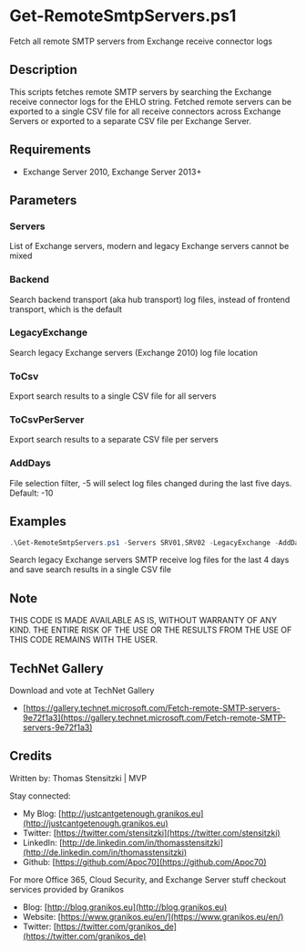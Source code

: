 # Get-RemoteSmtpServers.ps1

Fetch all remote SMTP servers from Exchange receive connector logs

## Description

This scripts fetches remote SMTP servers by searching the Exchange receive connector logs for the EHLO string.
Fetched remote servers can be exported to a single CSV file for all receive connectors across Exchange Servers or exported to a separate CSV file per Exchange Server.

## Requirements

- Exchange Server 2010, Exchange Server 2013+

## Parameters

### Servers

List of Exchange servers, modern and legacy Exchange servers cannot be mixed

### Backend

Search backend transport (aka hub transport) log files, instead of frontend transport, which is the default

### LegacyExchange

Search legacy Exchange servers (Exchange 2010) log file location

### ToCsv

Export search results to a single CSV file for all servers

### ToCsvPerServer

Export search results to a separate CSV file per servers

### AddDays

File selection filter, -5 will select log files changed during the last five days. Default: -10

## Examples

``` PowerShell
.\Get-RemoteSmtpServers.ps1 -Servers SRV01,SRV02 -LegacyExchange -AddDays -4 -ToCsv
```

Search legacy Exchange servers SMTP receive log files for the last 4 days and save search results in a single CSV file

## Note

THIS CODE IS MADE AVAILABLE AS IS, WITHOUT WARRANTY OF ANY KIND. THE ENTIRE
RISK OF THE USE OR THE RESULTS FROM THE USE OF THIS CODE REMAINS WITH THE USER.

## TechNet Gallery

Download and vote at TechNet Gallery

* [https://gallery.technet.microsoft.com/Fetch-remote-SMTP-servers-9e72f1a3](https://gallery.technet.microsoft.com/Fetch-remote-SMTP-servers-9e72f1a3)

## Credits

Written by: Thomas Stensitzki | MVP

Stay connected:

* My Blog: [http://justcantgetenough.granikos.eu](http://justcantgetenough.granikos.eu)
* Twitter: [https://twitter.com/stensitzki](https://twitter.com/stensitzki)
* LinkedIn: [http://de.linkedin.com/in/thomasstensitzki](http://de.linkedin.com/in/thomasstensitzki)
* Github: [https://github.com/Apoc70](https://github.com/Apoc70)

For more Office 365, Cloud Security, and Exchange Server stuff checkout services provided by Granikos

* Blog: [http://blog.granikos.eu](http://blog.granikos.eu)
* Website: [https://www.granikos.eu/en/](https://www.granikos.eu/en/)
* Twitter: [https://twitter.com/granikos_de](https://twitter.com/granikos_de)